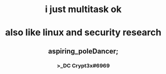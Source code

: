 <h1 align="center">i just multitask ok</h1>
<h1 align="center">also like linux and security research</h1>
<h2 align="center">aspiring_poleDancer;</h2>
<h3 align="center">>_DC Crypt3x#6969</h3>
